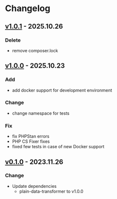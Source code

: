 # Changelog
## [v1.0.1] - 2025.10.26
### Delete
- remove composer.lock

## [v1.0.0] - 2025.10.23
### Add
- add docker support for development environment

### Change
- change namespace for tests

### Fix
- fix PHPStan errors
- PHP CS Fixer fixes
- fixed few tests in case of new Docker support

## [v0.1.0] - 2023.11.26

### Change
- Update dependencies
  - plain-data-transformer to v1.0.0

[v1.0.1]: https://github.com/grzegorz-jamroz/filesystem/releases/tag/v1.0.1
[v1.0.0]: https://github.com/grzegorz-jamroz/filesystem/releases/tag/v1.0.0
[v0.1.0]: https://github.com/grzegorz-jamroz/filesystem/releases/tag/v0.1.0
